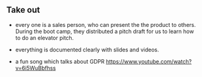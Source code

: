 ## Take out
* every one is a sales person, who can present the the product to others. During the boot camp, they distributed a pitch draft for us to learn how to do an elevator pitch.
* everything is documented clearly with slides and videos. 


* a fun song which talks about GDPR https://www.youtube.com/watch?v=6i5WuBbfhss 

